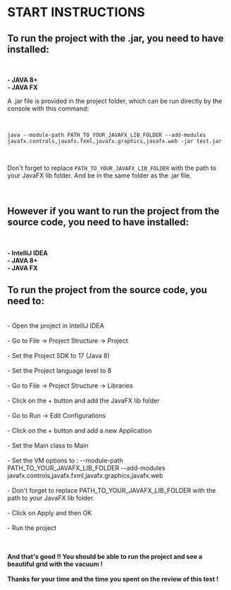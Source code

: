 # START INSTRUCTIONS

## To run the project with the .jar, you need to have installed:
</br>


**- JAVA 8+**
</br>
**- JAVA FX**
</br>

A .jar file is provided in the project folder, which can be run directly 
by the console with this command:

</br>


```java --module-path PATH_TO_YOUR_JAVAFX_LIB_FOLDER --add-modules javafx.controls,javafx.fxml,javafx.graphics,javafx.web -jar test.jar```

</br>


Don't forget to replace ```PATH_TO_YOUR_JAVAFX_LIB_FOLDER``` with the path to your JavaFX lib folder.
And be in the same folder as the .jar file.

</br>


## However if you want to run the project from the source code, you need to have installed:
</br>

**- IntelliJ IDEA**
</br>
**- JAVA 8+**
</br>
**- JAVA FX**

## To run the project from the source code, you need to:
</br>
- Open the project in IntelliJ IDEA
</br>
</br>
- Go to File -> Project Structure -> Project
</br>
</br>
- Set the Project SDK to 17 (Java 8)
</br>
</br>
- Set the Project language level to 8
</br>
</br>
- Go to File -> Project Structure -> Libraries
</br>
</br>
- Click on the + button and add the JavaFX lib folder
</br>
</br>
- Go to Run -> Edit Configurations
</br>
</br>
- Click on the + button and add a new Application
</br>
</br>
- Set the Main class to Main
</br>
</br>
- Set the VM options to : --module-path PATH_TO_YOUR_JAVAFX_LIB_FOLDER --add-modules javafx.controls,javafx.fxml,javafx.graphics,javafx.web
</br>
</br>
- Don't forget to replace PATH_TO_YOUR_JAVAFX_LIB_FOLDER with the path to your JavaFX lib folder.
</br>
</br>
- Click on Apply and then OK
</br>
</br>
- Run the project

</br></br>
**And that's good !! You should be able to run the project and see a beautiful grid with the vacuum !**
</br></br>
**Thanks for your time and the time you spent on the review of this test !**
